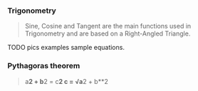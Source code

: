 ### Trigonometry
> Sine, Cosine and Tangent are the main functions used in Trigonometry and are based on a Right-Angled Triangle.

TODO
pics examples
sample equations.



### Pythagoras theorem
> a**2 + b**2 = c**2
  c = √a**2 + b**2
